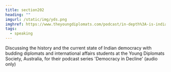 ```yaml
---
title: section202
heading: ""
imgurl: /static/img/yds.png
imghref: https://www.theyoungdiplomats.com/podcast/in-depth%3A-is-india-(the-world's-largest-democracy)-turning-authoritarian%3F-w%2F-mauktik-kulkarni
tags:
  - speaking
---
```

Discussing the history and the current state of Indian democracy with budding diplomats and international affairs students at the Young Diplomats Society, Australia, for their podcast series 'Democracy in Decline' (audio only)